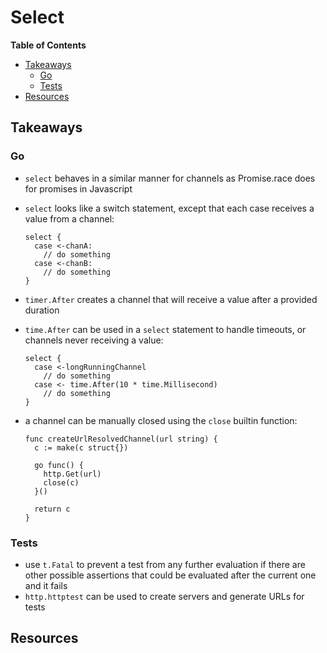 # Select

<!-- START doctoc generated TOC please keep comment here to allow auto update -->
<!-- DON'T EDIT THIS SECTION, INSTEAD RE-RUN doctoc TO UPDATE -->
**Table of Contents**

- [Takeaways](#takeaways)
  - [Go](#go)
  - [Tests](#tests)
- [Resources](#resources)

<!-- END doctoc generated TOC please keep comment here to allow auto update -->

## Takeaways

### Go

- `select` behaves in a similar manner for channels as Promise.race does for
    promises in Javascript
- `select` looks like a switch statement, except that each case receives a value
    from a channel:

    ```golang
    select {
      case <-chanA:
        // do something
      case <-chanB:
        // do something
    }
    ```
- `timer.After` creates a channel that will receive a value after a provided
    duration
- `time.After` can be used in a `select` statement to handle timeouts, or
    channels never receiving a value:

    ```golang
    select {
      case <-longRunningChannel
        // do something
      case <- time.After(10 * time.Millisecond)
        // do something
    }
    ```
- a channel can be manually closed using the `close` builtin function:

    ```golang
    func createUrlResolvedChannel(url string) {
      c := make(c struct{})

      go func() {
        http.Get(url)
        close(c)
      }()

      return c
    }
    ```

### Tests

- use `t.Fatal` to prevent a test from any further evaluation if there are other
    possible assertions that could be evaluated after the current one and it
    fails
- `http.httptest` can be used to create servers and generate URLs for tests

## Resources

